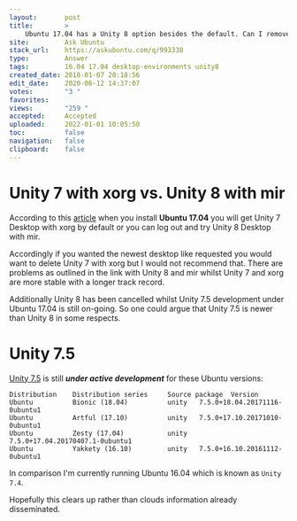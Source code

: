 ```yaml
---
layout:       post
title:        >
    Ubuntu 17.04 has a Unity 8 option besides the default. Can I remove one of the options, and which one should I keep?
site:         Ask Ubuntu
stack_url:    https://askubuntu.com/q/993338
type:         Answer
tags:         16.04 17.04 desktop-environments unity8
created_date: 2018-01-07 20:18:56
edit_date:    2020-06-12 14:37:07
votes:        "3 "
favorites:    
views:        "259 "
accepted:     Accepted
uploaded:     2022-01-01 10:05:50
toc:          false
navigation:   false
clipboard:    false
---
```


# Unity 7 with xorg vs. Unity 8 with mir

According to this [article][1] when you install **Ubuntu 17.04** you will get Unity 7 Desktop with xorg by default or you can log out and try Unity 8 Desktop with mir.

Accordingly if you wanted the newest desktop like requested you would want to delete Unity 7 with xorg but I would not recommend that. There are problems as outlined in the link with Unity 8 and mir whilst Unity 7 and xorg are more stable with a longer track record.

Additionally Unity 8 has been cancelled whilst Unity 7.5 development under Ubuntu 17.04 is still on-going. So one could argue that Unity 7.5 is newer than Unity 8 in some respects.

# Unity 7.5

[Unity 7.5][2] is still ***under active development*** for these Ubuntu versions:


``` 
Distribution    Distribution series     Source package  Version      
Ubuntu          Bionic (18.04)          unity   7.5.0+18.04.20171116-0ubuntu1   
Ubuntu          Artful (17.10)          unity   7.5.0+17.10.20171010-0ubuntu1   
Ubuntu          Zesty (17.04)           unity   7.5.0+17.04.20170407.1-0ubuntu1     
Ubuntu          Yakkety (16.10)         unity   7.5.0+16.10.20161112-0ubuntu1 

```

In comparison I'm currently running Ubuntu 16.04 which is known as `Unity 7.4`.

Hopefully this clears up rather than clouds information already disseminated.


  [1]: https://www.phoronix.com/scan.php?page=article&item=zesty-unity8-mir&num=1
  [2]: https://launchpad.net/unity/7.5
